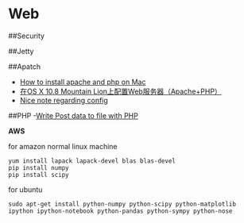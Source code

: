 Web
===========


##Security

##Jetty

##Apatch

- [How to install apache and php on Mac](http://machiine.com/2013/how-to-install-apache-and-php-on-a-mac-with-osx-10-8-mamp-part-1/)
- [在OS X 10.8 Mountain Lion上配置Web服务器（Apache+PHP）](http://blog.shengbin.me/posts/os-x-10.8-mountain-lion-setup-web-server-apache-php/)
- [Nice note regarding config](http://note.rpsh.net/posts/2013/11/27/osx-10-9-apache-server-php-mysql)




##PHP
-[Write Post data to file with PHP](http://stackoverflow.com/questions/4742898/write-post-data-to-file-with-php)





**AWS**


for amazon normal linux machine
```
yum install lapack lapack-devel blas blas-devel
pip install numpy
pip install scipy
```

for ubuntu
```
sudo apt-get install python-numpy python-scipy python-matplotlib ipython ipython-notebook python-pandas python-sympy python-nose
```
